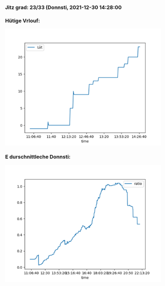 ### Jitz grad: 23/33 (Donnsti, 2021-12-30 14:28:00

### Hütige Vrlouf:
![Graph](Today.png)

### E durschnittleche Donnsti:
![Graph](Donnsti.png)